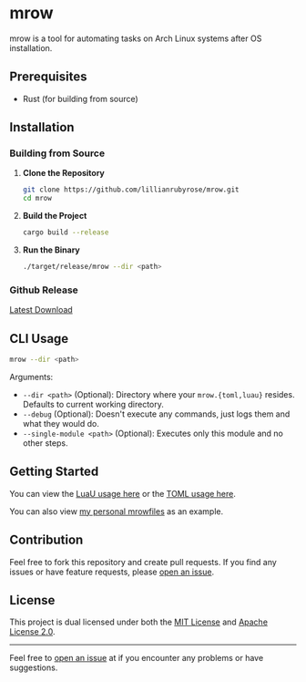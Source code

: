 # mrow

mrow is a tool for automating tasks on Arch Linux systems after OS installation.

## Prerequisites

- Rust (for building from source)

## Installation

### Building from Source

1. **Clone the Repository**
   ```sh
   git clone https://github.com/lillianrubyrose/mrow.git
   cd mrow
   ```

2. **Build the Project**
   ```sh
   cargo build --release
   ```

3. **Run the Binary**
   ```sh
   ./target/release/mrow --dir <path>
   ```

### Github Release
[Latest Download](https://github.com/lillianrubyrose/mrow/releases/latest)

## CLI Usage
```sh
mrow --dir <path>
```

Arguments:
- `--dir <path>` (Optional): Directory where your `mrow.{toml,luau}` resides. Defaults to current working directory.
- `--debug` (Optional): Doesn't execute any commands, just logs them and what they would do.
- `--single-module <path>` (Optional): Executes only this module and no other steps.

## Getting Started

You can view the [LuaU usage here](./README-LUA.md) or the [TOML usage here](./README-TOML.md).

You can also view [my personal mrowfiles](https://github.com/lillianrubyrose/mrowfiles) as an example.

## Contribution

Feel free to fork this repository and create pull requests. If you find any issues or have feature requests, please [open an issue](https://github.com/lillianrubyrose/mrow/issues/new).

## License

This project is dual licensed under both the [MIT License](./LICENSE-MIT) and [Apache License 2.0](./LICENSE-APACHE).

---

Feel free to [open an issue](https://github.com/lillianrubyrose/mrow/issues/new) at if you encounter any problems or have suggestions.
